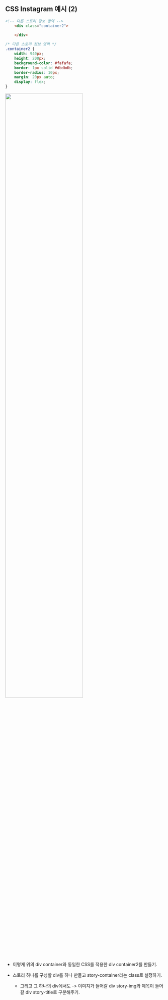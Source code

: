 ## CSS Instagram 예시 (2)

```html
<!-- 다른 스토리 정보 영역 -->
    <div class="container2">
        
    </div>
```

```css
/* 다른 스토리 정보 영역 */
.container2 {
    width: 940px;
    height: 200px;
    background-color: #fafafa;
    border: 1px solid #dbdbdb;
    border-radius: 10px;
    margin: 20px auto;
    display: flex;
}
```

<img src="https://user-images.githubusercontent.com/95380638/149899881-b1402e31-9cb2-4ade-8abf-13d5919b1316.png" width="70%" height="70%">

- 이렇게 위의 div container와 동일한 CSS를 적용한 div container2를 만들기.






- 스토리 하나를 구성할 div를 하나 만들고 story-container라는 class로 설정하기.
  - 그리고 그 하나의 div에서도 -> 이미지가 들어갈 div story-img와 제목이 들어갈 div story-title로 구분해주기.
